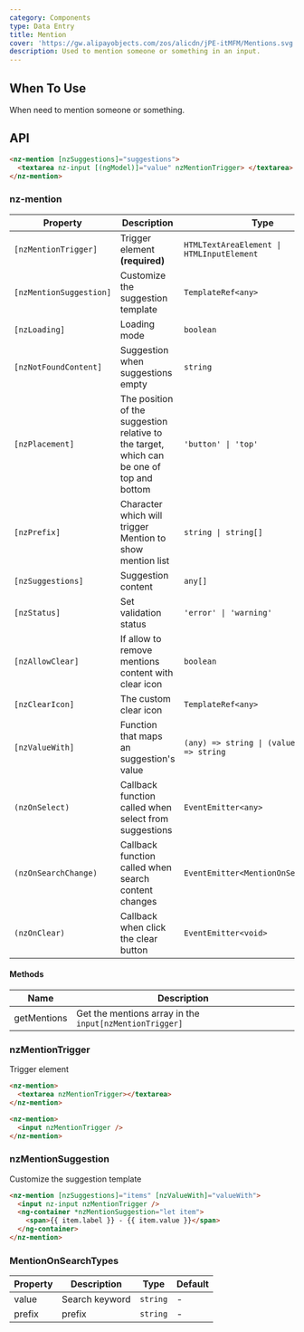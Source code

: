 ```yaml
---
category: Components
type: Data Entry
title: Mention
cover: 'https://gw.alipayobjects.com/zos/alicdn/jPE-itMFM/Mentions.svg'
description: Used to mention someone or something in an input.
---
```


## When To Use

When need to mention someone or something.

## API

```html
<nz-mention [nzSuggestions]="suggestions">
  <textarea nz-input [(ngModel)]="value" nzMentionTrigger> </textarea>
</nz-mention>
```

### nz-mention

| Property                | Description                                                                               | Type                                           | Default                          |
| ----------------------- | ----------------------------------------------------------------------------------------- | ---------------------------------------------- | -------------------------------- |
| `[nzMentionTrigger]`    | Trigger element **(required)**                                                            | `HTMLTextAreaElement \| HTMLInputElement`      | -                                |
| `[nzMentionSuggestion]` | Customize the suggestion template                                                         | `TemplateRef<any>`                             | -                                |
| `[nzLoading]`           | Loading mode                                                                              | `boolean`                                      | `false`                          |
| `[nzNotFoundContent]`   | Suggestion when suggestions empty                                                         | `string`                                       | `'无匹配结果，轻敲空格完成输入'` |
| `[nzPlacement]`         | The position of the suggestion relative to the target, which can be one of top and bottom | `'button' \| 'top'`                            | `'bottom'`                       |
| `[nzPrefix]`            | Character which will trigger Mention to show mention list                                 | `string \| string[]`                           | `'@'`                            |
| `[nzSuggestions]`       | Suggestion content                                                                        | `any[]`                                        | `[]`                             |
| `[nzStatus]`            | Set validation status                                                                     | `'error' \| 'warning'`                         | -                                |
| `[nzAllowClear]`        | If allow to remove mentions content with clear icon                                       | `boolean`                                      | `false`                          |
| `[nzClearIcon]`         | The custom clear icon                                                                     | `TemplateRef<any>`                             | -                                |
| `[nzValueWith]`         | Function that maps an suggestion's value                                                  | `(any) => string \| (value: string) => string` |
| `(nzOnSelect)`          | Callback function called when select from suggestions                                     | `EventEmitter<any>`                            | -                                |
| `(nzOnSearchChange)`    | Callback function called when search content changes                                      | `EventEmitter<MentionOnSearchTypes>`           | -                                |
| `(nzOnClear)`           | Callback when click the clear button                                                      | `EventEmitter<void>`                           | -                                |

#### Methods

| Name        | Description                                             |
| ----------- | ------------------------------------------------------- |
| getMentions | Get the mentions array in the `input[nzMentionTrigger]` |

### nzMentionTrigger

Trigger element

```html
<nz-mention>
  <textarea nzMentionTrigger></textarea>
</nz-mention>
```

```html
<nz-mention>
  <input nzMentionTrigger />
</nz-mention>
```

### nzMentionSuggestion

Customize the suggestion template

```html
<nz-mention [nzSuggestions]="items" [nzValueWith]="valueWith">
  <input nz-input nzMentionTrigger />
  <ng-container *nzMentionSuggestion="let item">
    <span>{{ item.label }} - {{ item.value }}</span>
  </ng-container>
</nz-mention>
```

### MentionOnSearchTypes

| Property | Description    | Type     | Default |
| -------- | -------------- | -------- | ------- |
| value    | Search keyword | `string` | -       |
| prefix   | prefix         | `string` | -       |
